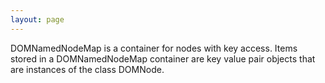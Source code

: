 ```yaml
---
layout: page
---
```




DOMNamedNodeMap is a container for nodes with key access. Items stored in a DOMNamedNodeMap container are key value pair objects that are instances of the class DOMNode.
